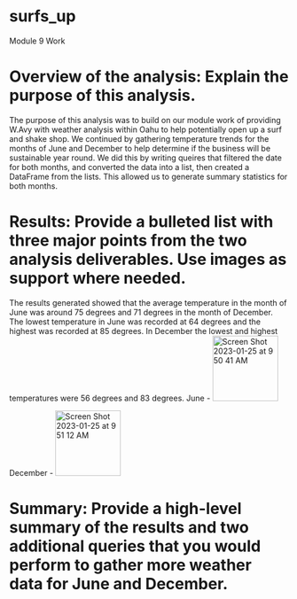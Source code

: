 # surfs_up
Module 9 Work
# Overview of the analysis: Explain the purpose of this analysis.
The purpose of this analysis was to build on our module work of providing W.Avy with weather analysis within Oahu to help potentially open up a surf and shake shop. We continued by gathering temperature trends for the months of June and December to help determine if the business will be sustainable year round. We did this by writing queires that filtered the date for both months, and converted the data into a list, then created a DataFrame from the lists. This allowed us to generate summary statistics for both months. 


# Results: Provide a bulleted list with three major points from the two analysis deliverables. Use images as support where needed.

The results generated showed that the average temperature in the month of June was around 75 degrees and 71 degrees in the month of December. 
The lowest temperature in June was recorded at 64 degrees and the highest was recorded at 85 degrees. In December the lowest and highest temperatures were 56 degrees and 83 degrees. 
 June - <img width="118" alt="Screen Shot 2023-01-25 at 9 50 41 AM" src="https://user-images.githubusercontent.com/117120227/214642943-b28e4889-f39f-41fd-8db3-480406181d39.png">


December - <img width="118" alt="Screen Shot 2023-01-25 at 9 51 12 AM" src="https://user-images.githubusercontent.com/117120227/214643012-a0caf6a2-42d8-4bd5-bcce-b13afef23121.png">


# Summary: Provide a high-level summary of the results and two additional queries that you would perform to gather more weather data for June and December.
